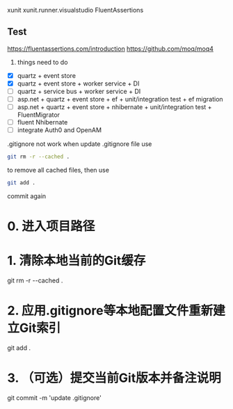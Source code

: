 ﻿xunit
xunit.runner.visualstudio
FluentAssertions

## Test
https://fluentassertions.com/introduction
https://github.com/moq/moq4

1. things need to do
- [x] quartz + event store
- [x] quartz + event store + worker service + DI
- [ ] quartz + service bus + worker service + DI
- [ ] asp.net + quartz + event store + ef + unit/integration test + ef migration
- [ ] asp.net + quartz + event store + nhibernate + unit/integration test + FluentMigrator
- [ ] fluent Nhibernate
- [ ] integrate Auth0 and OpenAM

.gitignore not work when update .gitignore file
use
```bash
git rm -r --cached .
```
to remove all cached files, then use
```bash
git add .
```
commit again

# 0. 进入项目路径
# 1. 清除本地当前的Git缓存
git rm -r --cached .

# 2. 应用.gitignore等本地配置文件重新建立Git索引
git add .

# 3. （可选）提交当前Git版本并备注说明
git commit -m 'update .gitignore'